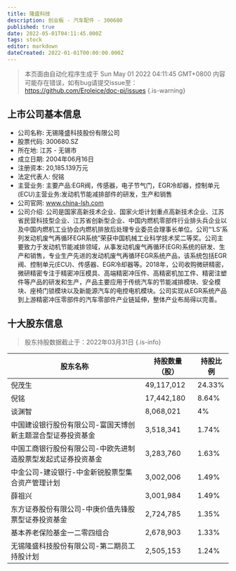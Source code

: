 ```yaml
---
title: 隆盛科技
description: 创业板 - 汽车配件 - 300680
published: true
date: 2022-05-01T04:11:45.000Z
tags: stock
editor: markdown
dateCreated: 2022-01-01T00:00:00.000Z
---
```


> 本页面由自动化程序生成于 Sun May 01 2022 04:11:45 GMT+0800
> 内容可能存在错误，如有bug请提交issue至：https://github.com/Eroleice/doc-pi/issues
{.is-warning}

## 上市公司基本信息
- 公司名称: 无锡隆盛科技股份有限公司
- 股票代码: 300680.SZ
- 所在地: 江苏 - 无锡市
- 成立日期: 2004年06月16日
- 注册资本: 20,185.139万元
- 法定代表人: 倪铭
- 主营业务: 主要产品:EGR阀，传感器，电子节气门，EGR冷却器，控制单元(ECU)主营业务:发动机节能减排部件的研发，生产和销售
- 公司官网: www.china-lsh.com
- 公司介绍: 公司是国家高新技术企业、国家火炬计划重点高新技术企业、江苏省民营科技型企业、江苏省创新型企业、中国内燃机零部件行业排头兵企业以及中国内燃机工业协会内燃机排放后处理专业委员会理事长单位。公司“‘LS’系列发动机废气再循环EGR系统”荣获中国机械工业科学技术奖二等奖。公司主要致力于发动机节能减排领域，从事发动机废气再循环(EGR)系统的研发、生产和销售，专业生产先进的发动机废气再循环EGR系统产品，该系统包括EGR阀、控制单元(ECU)、传感器、EGR冷却器等。2018年，公司收购微研精密，微研精密专注于精密冲压模具、高端精密冲压件、高精密机加工件、精密注塑件等产品的研发和生产，产品主要应用于传统汽车的节能减排模块、安全模块、座椅门锁模块以及新能源汽车的电控电机模块。公司实现从EGR系统产品到上游精密冲压零部件的汽车零部件产业链延伸，整体产业布局得以完善。


## 十大股东信息
> 股东持股数据截止于：2022年03月31日
{.is-info}

| 股东名称 | 持股数量（股） | 持股比例 |
| --- | --- | --- |
| 倪茂生 | 49,117,012 | 24.33% |
| 倪铭 | 17,442,180 | 8.64% |
| 谈渊智 | 8,068,021 | 4% |
| 中国建设银行股份有限公司-富国天博创新主题混合型证券投资基金 | 3,518,341 | 1.74% |
| 中国工商银行股份有限公司-中欧先进制造股票型发起式证券投资基金 | 3,283,760 | 1.63% |
| 中金公司-建设银行-中金新锐股票型集合资产管理计划 | 3,002,006 | 1.49% |
| 薛祖兴 | 3,001,984 | 1.49% |
| 东方证券股份有限公司-中庚价值先锋股票型证券投资基金 | 2,724,785 | 1.35% |
| 基本养老保险基金一二零四组合 | 2,678,903 | 1.33% |
| 无锡隆盛科技股份有限公司-第二期员工持股计划 | 2,505,153 | 1.24% |




